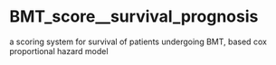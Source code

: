 # BMT_score__survival_prognosis
a scoring system for survival of patients undergoing BMT, based cox proportional hazard model 
